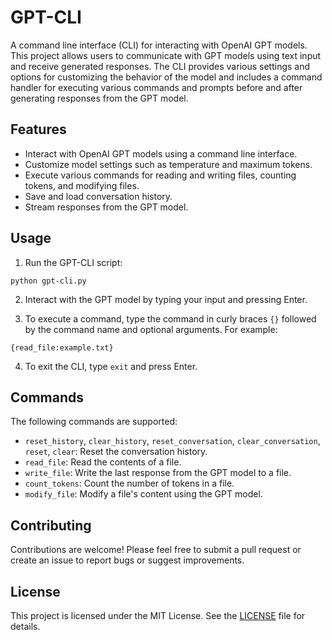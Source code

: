 # GPT-CLI

A command line interface (CLI) for interacting with OpenAI GPT models. This project allows users to communicate with GPT models using text input and receive generated responses. The CLI provides various settings and options for customizing the behavior of the model and includes a command handler for executing various commands and prompts before and after generating responses from the GPT model.

## Features

- Interact with OpenAI GPT models using a command line interface.
- Customize model settings such as temperature and maximum tokens.
- Execute various commands for reading and writing files, counting tokens, and modifying files.
- Save and load conversation history.
- Stream responses from the GPT model.

## Usage

1. Run the GPT-CLI script:

```
python gpt-cli.py
```

2. Interact with the GPT model by typing your input and pressing Enter.

3. To execute a command, type the command in curly braces `{}` followed by the command name and optional arguments. For example:

```
{read_file:example.txt}
```

4. To exit the CLI, type `exit` and press Enter.

## Commands

The following commands are supported:

- `reset_history`, `clear_history`, `reset_conversation`, `clear_conversation`, `reset`, `clear`: Reset the conversation history.
- `read_file`: Read the contents of a file.
- `write_file`: Write the last response from the GPT model to a file.
- `count_tokens`: Count the number of tokens in a file.
- `modify_file`: Modify a file's content using the GPT model.

## Contributing

Contributions are welcome! Please feel free to submit a pull request or create an issue to report bugs or suggest improvements.

## License

This project is licensed under the MIT License. See the [LICENSE](LICENSE) file for details.